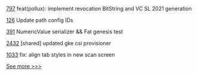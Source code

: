 
[797](https://github.com/hyperledger-labs/open-enterprise-agent/pull/797) feat(pollux): implement revocation BitString and VC SL 2021 generation

[126](https://github.com/hyperledger-labs/yui-relayer/pull/126) Update path config IDs

[391](https://github.com/hyperledger/iroha-java/pull/391)  NumericValue serializer && Fat genesis test

[2432](https://github.com/hyperledger/bevel/pull/2432) [shared] updated gke csi provisioner

[1033](https://github.com/hyperledger/aries-mobile-agent-react-native/pull/1033) fix: align tab styles in new scan screen


[See more >>>](https://start-here.hyperledger.org/pull-requests)
